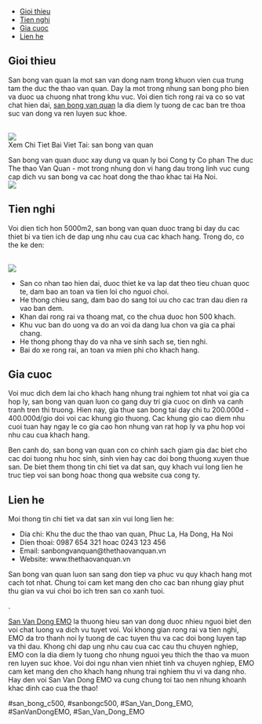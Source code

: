 <nav>
<ul>
<li><a href="#gioi-thieu">Gioi thieu</a></li>
<li><a href="#tien-nghi">Tien nghi</a></li>
<li><a href="#gia-cuoc">Gia cuoc</a></li>
<li><a href="#lien-he">Lien he</a></li>
</ul>
</nav><main>
<section id="gioi-thieu">
<h2>Gioi thieu</h2>
<p>San bong van quan la mot san van dong nam trong khuon vien cua trung tam the duc the thao van quan. Day la mot trong nhung san bong pho bien va duoc ua chuong nhat trong khu vuc. Voi dien tich rong rai va co so vat chat hien dai, <a href="https://sanbongdepemo.com/san-bong-van-quan/">san bong van quan</a> la dia diem ly tuong de cac ban tre thoa suc van dong va ren luyen suc khoe.</p><br><img src="https://sanbongdepemo.com/wp-content/uploads/2024/12/san-van-dong-phu-tho.png"></br>
Xem Chi Tiet Bai Viet Tai: san bong van quan
<p>San bong van quan duoc xay dung va quan ly boi Cong ty Co phan The duc The thao Van Quan - mot trong nhung don vi hang dau trong linh vuc cung cap dich vu san bong va cac hoat dong the thao khac tai Ha Noi.<br><img src="https://sanbongdepemo.com/wp-content/uploads/2024/12/2.png"></br>
</section>
<section id="tien-nghi">
<h2>Tien nghi</h2>
<p>Voi dien tich hon 5000m2, san bong van quan duoc trang bi day du cac thiet bi va tien ich de dap ung nhu cau cua cac khach hang. Trong do, co the ke den:</p><br><img src="https://sanbongdepemo.com/wp-content/uploads/2024/12/cropped-Du-an-moi.png"></br>
<ul>
<li>San co nhan tao hien dai, duoc thiet ke va lap dat theo tieu chuan quoc te, dam bao an toan va tien loi cho nguoi choi.</li>
<li>He thong chieu sang, dam bao do sang toi uu cho cac tran dau dien ra vao ban dem.</li>
<li>Khan dai rong rai va thoang mat, co the chua duoc hon 500 khach.</li>
<li>Khu vuc ban do uong va do an voi da dang lua chon va gia ca phai chang.</li>
<li>He thong phong thay do va nha ve sinh sach se, tien nghi.</li>
<li>Bai do xe rong rai, an toan va mien phi cho khach hang.</li>
</ul>
</section>
<section id="gia-cuoc">
<h2>Gia cuoc</h2>
<p>Voi muc dich dem lai cho khach hang nhung trai nghiem tot nhat voi gia ca hop ly, san bong van quan luon co gang duy tri gia cuoc on dinh va canh tranh tren thi truong. Hien nay, gia thue san bong tai day chi tu 200.000d - 400.000d/gio doi voi cac khung gio thuong. Cac khung gio cao diem nhu cuoi tuan hay ngay le co gia cao hon nhung van rat hop ly va phu hop voi nhu cau cua khach hang.
<p>Ben canh do, san bong van quan con co chinh sach giam gia dac biet cho cac doi tuong nhu hoc sinh, sinh vien hay cac doi bong thuong xuyen thue san. De biet them thong tin chi tiet va dat san, quy khach vui long lien he truc tiep voi san bong hoac thong qua website cua cong ty.</p>
</section>
<section id="lien-he">
<h2>Lien he</h2>
<p>Moi thong tin chi tiet va dat san xin vui long lien he:
<ul>
<li>Dia chi: Khu the duc the thao van quan, Phuc La, Ha Dong, Ha Noi</li>
<li>Dien thoai: 0987 654 321 hoac 0243 123 456</li>
<li>Email: sanbongvanquan@thethaovanquan.vn</li>
<li>Website: www.thethaovanquan.vn</li>
</ul>
<p>San bong van quan luon san sang don tiep va phuc vu quy khach hang mot cach tot nhat. Chung toi cam ket mang den cho cac ban nhung giay phut thu gian va vui choi bo ich tren san co xanh tuoi.</p>
</section>
</main><p>. 

<a href="https://sanbongdepemo.com/">San Van Dong EMO</a> la thuong hieu san van dong duoc nhieu nguoi biet den voi chat luong va dich vu tuyet voi. Voi khong gian rong rai va tien nghi, EMO da tro thanh noi ly tuong de cac tuyen thu va cac doi bong luyen tap va thi dau. Khong chi dap ung nhu cau cua cac cau thu chuyen nghiep, EMO con la dia diem ly tuong cho nhung nguoi yeu thich the thao va muon ren luyen suc khoe. Voi doi ngu nhan vien nhiet tinh va chuyen nghiep, EMO cam ket mang den cho khach hang nhung trai nghiem thu vi va dang nho. Hay den voi San Van Dong EMO va cung chung toi tao nen nhung khoanh khac dinh cao cua the thao!</p>
#san_bong_c500, #sanbongc500, #San_Van_Dong_EMO, #SanVanDongEMO, #San_Van_Dong_EMO
